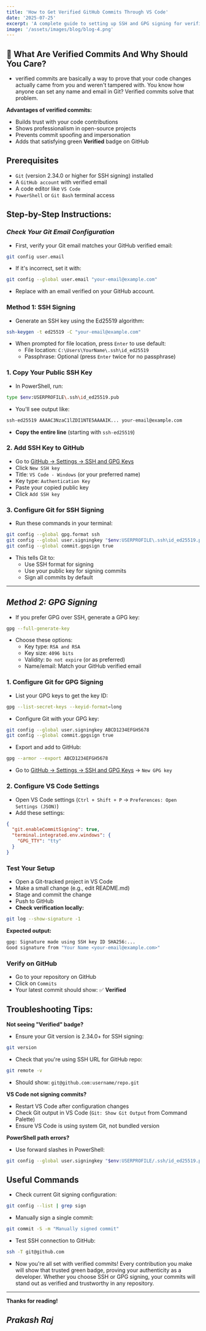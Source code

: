 ```yaml
---
title: 'How to Get Verified GitHub Commits Through VS Code'
date: '2025-07-25'
excerpt: 'A complete guide to setting up SSH and GPG signing for verified commits in VS Code.'
image: '/assets/images/blog/blog-4.png'
---
```


## 🔐 What Are Verified Commits And Why Should You Care?

- verified commits are basically a way to prove that your code changes actually came from you and weren't tampered with. You know how anyone can set any name and email in Git? Verified commits solve that problem.

**Advantages of verified commits:**

- Builds trust with your code contributions
- Shows professionalism in open-source projects
- Prevents commit spoofing and impersonation
- Adds that satisfying green **Verified** badge on GitHub

## Prerequisites

- `Git` (version 2.34.0 or higher for SSH signing) installed
- A `GitHub account` with verified email
- A code editor like `VS Code`
- `PowerShell` or `Git Bash` terminal access

## **Step-by-Step Instructions:**

### _Check Your Git Email Configuration_

- First, verify your Git email matches your GitHub verified email:

```bash
git config user.email
```

- If it's incorrect, set it with:

```bash
git config --global user.email "your-email@example.com"
```

- Replace with an email verified on your GitHub account.

### **Method 1: SSH Signing**

- Generate an SSH key using the Ed25519 algorithm:

```bash
ssh-keygen -t ed25519 -C "your-email@example.com"
```

- When prompted for file location, press `Enter` to use default:
  - File location: `C:\Users\YourName\.ssh\id_ed25519`
  - Passphrase: Optional (press `Enter` twice for no passphrase)

### **1. Copy Your Public SSH Key**

- In PowerShell, run:

```bash
type $env:USERPROFILE\.ssh\id_ed25519.pub
```

- You'll see output like:

```bash
ssh-ed25519 AAAAC3NzaC1lZDI1NTE5AAAAIK... your-email@example.com
```

- **Copy the entire line** (starting with `ssh-ed25519`)

### **2. Add SSH Key to GitHub**

- Go to [GitHub → Settings → SSH and GPG Keys](https://github.com/settings/ssh/new)
- Click `New SSH key`
- Title: `VS Code - Windows` (or your preferred name)
- Key type: `Authentication Key`
- Paste your copied public key
- Click `Add SSH key`

### **3. Configure Git for SSH Signing**

- Run these commands in your terminal:

```bash
git config --global gpg.format ssh
git config --global user.signingkey "$env:USERPROFILE\.ssh\id_ed25519.pub"
git config --global commit.gpgsign true
```

- This tells Git to:
  - Use SSH format for signing
  - Use your public key for signing commits
  - Sign all commits by default

---

## _Method 2: GPG Signing_

- If you prefer GPG over SSH, generate a GPG key:

```bash
gpg --full-generate-key
```

- Choose these options:
  - Key type: `RSA and RSA`
  - Key size: `4096 bits`
  - Validity: `Do not expire` (or as preferred)
  - Name/email: Match your GitHub verified email

### **1. Configure Git for GPG Signing**

- List your GPG keys to get the key ID:

```bash
gpg --list-secret-keys --keyid-format=long
```

- Configure Git with your GPG key:

```bash
git config --global user.signingkey ABCD1234EFGH5678
git config --global commit.gpgsign true
```

- Export and add to GitHub:

```bash
gpg --armor --export ABCD1234EFGH5678
```

- Go to [GitHub → Settings → SSH and GPG Keys](https://github.com/settings/keys) → `New GPG key`

### **2. Configure VS Code Settings**

- Open VS Code settings (`Ctrl + Shift + P` → `Preferences: Open Settings (JSON)`)
- Add these settings:

```json
{
  "git.enableCommitSigning": true,
  "terminal.integrated.env.windows": {
    "GPG_TTY": "tty"
  }
}
```

### Test Your Setup

- Open a Git-tracked project in VS Code
- Make a small change (e.g., edit README.md)
- Stage and commit the change
- Push to GitHub
- **Check verification locally:**

```bash
git log --show-signature -1
```

**Expected output:**

```bash
gpg: Signature made using SSH key ID SHA256:...
Good signature from "Your Name <your-email@example.com>"
```

### Verify on GitHub

- Go to your repository on GitHub
- Click on `Commits`
- Your latest commit should show: ✅ **Verified**

## **Troubleshooting Tips:**

**Not seeing "Verified" badge?**

- Ensure your Git version is 2.34.0+ for SSH signing:

```bash
git version
```

- Check that you're using SSH URL for GitHub repo:

```bash
git remote -v
```

- Should show: `git@github.com:username/repo.git`

**VS Code not signing commits?**

- Restart VS Code after configuration changes
- Check Git output in VS Code (`Git: Show Git Output` from Command Palette)
- Ensure VS Code is using system Git, not bundled version

**PowerShell path errors?**

- Use forward slashes in PowerShell:

```bash
git config --global user.signingkey "$env:USERPROFILE/.ssh/id_ed25519.pub"
```

## Useful Commands

- Check current Git signing configuration:

```bash
git config --list | grep sign
```

- Manually sign a single commit:

```bash
git commit -S -m "Manually signed commit"
```

- Test SSH connection to GitHub:

```bash
ssh -T git@github.com
```

- Now you're all set with verified commits! Every contribution you make will show that trusted green badge, proving your authenticity as a developer. Whether you choose SSH or GPG signing, your commits will stand out as verified and trustworthy in any repository.

---

**Thanks for reading!**

## _**Prakash Raj**_
